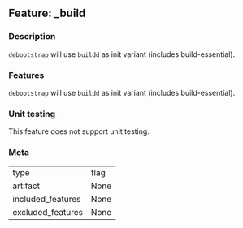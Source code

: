 ## Feature: _build
### Description
<website-feature>

`debootstrap` will use `buildd` as init variant (includes build-essential).
</website-feature>

### Features
`debootstrap` will use `buildd` as init variant (includes build-essential).

### Unit testing
This feature does not support unit testing.

### Meta
|||
|---|---|
|type|flag|
|artifact|None|
|included_features|None|
|excluded_features|None|